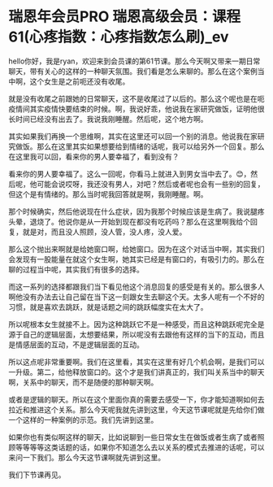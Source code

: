 # 瑞恩年会员PRO 瑞恩高级会员：课程61(心疼指数：心疼指数怎么刷)_ev

hello你好，我是ryan，欢迎来到会员课的第61节课。那么今天啊又带来一期日常聊天，带有关心的这样的一种聊天氛围。我们看是怎么来聊的。那么在这个案例当中啊，这个女生是之前呃还没有收尾。

就是没有收尾之前跟她的日常聊天，这不是收尾过了以后的。那么这个呢也是在呃疫情间其实疫情快要结束的时候。啊，我说好乖，他说我在家研究做饭，证明他很长时间已经没有出去了。我说我刚睡醒。然后呢，这个地方啊。

其实如果我们再换一个思维啊，其实在这里还可以回一个别的消息。他说我在家研究做饭。那么在这里其实如果想要给到情绪的话呢，我可以给另外一个回复。那么在这里我可以回，看来你的男人要幸福了，看到没有？

看来你的男人要幸福了。这么一回呢，你看马上就进入到男女当中去了。😊，然后呢，他可能会说哎呀，我还没有男人，对吧？然后或者呢也会有一些别的回复，但这个是有情绪的。那么当时呢我回答就是啊，我刚睡醒。啊。

那个时候确实，然后他说现在什么症状，因为我那个时候应该是生病了。我说腿疼头晕，退烧了。他说你是从一开始到现在都没有吃药吗？那么在这里啊我给个回复，就是对，而且没人照顾，没人管，没人疼，没人爱。

那么这个抛出来啊就是给她窗口啊，给她窗口。因为在这个对话当中啊，其实我们会发现有一股能量在就这个女生啊，她其实已经是有窗口的，有吸引力的。那么在聊的过程当中呢，其实我们有很多的选择。

而这一系列的选择都跟我们当下看见他这个消息回复的感受是有关的。那么很多人啊他没有办法去让自己留在当下这一刻跟女生去聊这个天。太多人呢有一个不好的习惯，就是喜欢去跳跃，就是话题之间的跳跃幅度实在太大了。

所以呢根本女生就接不上。因为这种跳跃它不是一种感受，而且这种跳跃呢完全是源于自己的逻辑层面，太想要结果，所以呢没有去跟他有这样的当下的互动，而且是情感层面的互动，不是逻辑层面的互动。

所以这点呢非常重要啊。我们在这里看，其实在这里有好几个机会啊，是我们可以一升级。第二，给他释放窗口的。这个才是我们讲真正的，我们叫关系当中的聊天啊，关系中的聊天，而不是随便的那种聊天啊。

或者是逻辑的聊天。所以在这个里面你真的需要去感受一下，你才能知道啊如何去拉近和推进这个关系。那么今天呢我就先讲到这里，今天这节课呢就是先给你们做一个这样的一种案例的示范。我们先讲到这里。

如果你也有类似啊这样的聊天，比如说聊到一些日常女生在做饭或者生病了或者照顾等等等等这类话题的话，如果你不知道怎么去以关系的模式去推进的话呢，可以来问一下我们。那么今天这节课啊就先讲到这里。

我们下节课再见。
